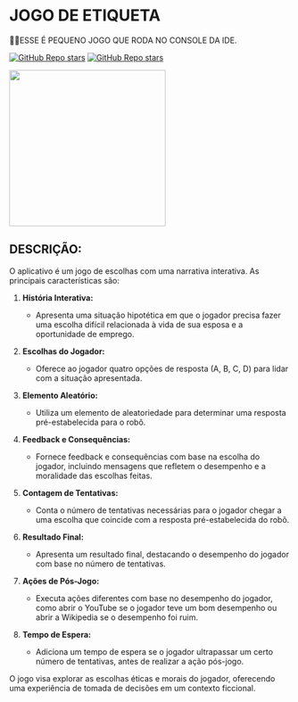 # JOGO DE ETIQUETA
👨‍💻ESSE É PEQUENO JOGO QUE RODA NO CONSOLE DA IDE.

[![GitHub Repo stars](https://img.shields.io/badge/VILHALVA-GITHUB-03A9F4?logo=github)](https://github.com/VILHALVA)
[![GitHub Repo stars](https://img.shields.io/badge/MEUS-CURSOS-03A9F4?logo=github)](https://github.com/VILHALVA?tab=repositories&q=CURSO&type=public&language=&sort=)

<img src="https://cdn-icons-png.flaticon.com/256/2387/2387611.png" align="center" width="280"> <br>

## DESCRIÇÃO:
O aplicativo é um jogo de escolhas com uma narrativa interativa. As principais características são:

1. **História Interativa:**
   - Apresenta uma situação hipotética em que o jogador precisa fazer uma escolha difícil relacionada à vida de sua esposa e a oportunidade de emprego.

2. **Escolhas do Jogador:**
   - Oferece ao jogador quatro opções de resposta (A, B, C, D) para lidar com a situação apresentada.

3. **Elemento Aleatório:**
   - Utiliza um elemento de aleatoriedade para determinar uma resposta pré-estabelecida para o robô.

4. **Feedback e Consequências:**
   - Fornece feedback e consequências com base na escolha do jogador, incluindo mensagens que refletem o desempenho e a moralidade das escolhas feitas.

5. **Contagem de Tentativas:**
   - Conta o número de tentativas necessárias para o jogador chegar a uma escolha que coincide com a resposta pré-estabelecida do robô.

6. **Resultado Final:**
   - Apresenta um resultado final, destacando o desempenho do jogador com base no número de tentativas.

7. **Ações de Pós-Jogo:**
   - Executa ações diferentes com base no desempenho do jogador, como abrir o YouTube se o jogador teve um bom desempenho ou abrir a Wikipedia se o desempenho foi ruim.

8. **Tempo de Espera:**
   - Adiciona um tempo de espera se o jogador ultrapassar um certo número de tentativas, antes de realizar a ação pós-jogo.

O jogo visa explorar as escolhas éticas e morais do jogador, oferecendo uma experiência de tomada de decisões em um contexto ficcional.